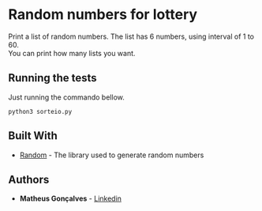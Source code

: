 # Random numbers for lottery

Print a list of random numbers. The list has 6 numbers, using interval of 1 to 60.<br>
You can print how many lists you want.

## Running the tests

Just running the commando bellow.

```
python3 sorteio.py
```

## Built With

* [Random](https://docs.python.org/3/library/random.html) - The library used to generate random numbers 

## Authors

* **Matheus Gonçalves** - [Linkedin](https://www.linkedin.com/in/matheus-sgoncalves/)
